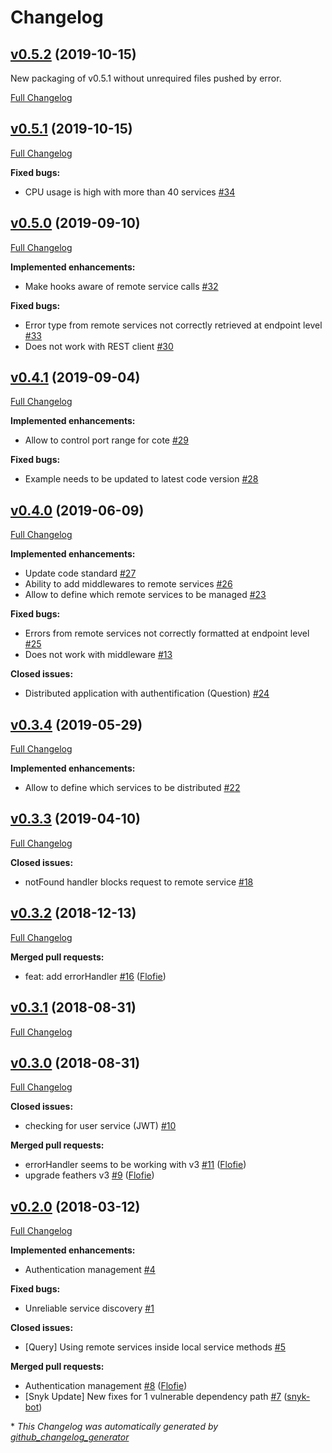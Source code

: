 # Changelog

## [v0.5.2](https://github.com/kalisio/feathers-distributed/tree/v0.5.2) (2019-10-15)

New packaging of v0.5.1 without unrequired files pushed by error.

[Full Changelog](https://github.com/kalisio/feathers-distributed/compare/v0.5.1...v0.5.2)

## [v0.5.1](https://github.com/kalisio/feathers-distributed/tree/v0.5.1) (2019-10-15)

[Full Changelog](https://github.com/kalisio/feathers-distributed/compare/v0.5.0...v0.5.1)

**Fixed bugs:**

- CPU usage is high with more than 40 services [\#34](https://github.com/kalisio/feathers-distributed/issues/34)

## [v0.5.0](https://github.com/kalisio/feathers-distributed/tree/v0.5.0) (2019-09-10)

[Full Changelog](https://github.com/kalisio/feathers-distributed/compare/v0.4.1...v0.5.0)

**Implemented enhancements:**

- Make hooks aware of remote service calls [\#32](https://github.com/kalisio/feathers-distributed/issues/32)

**Fixed bugs:**

- Error type from remote services not correctly retrieved at endpoint level [\#33](https://github.com/kalisio/feathers-distributed/issues/33)
- Does not work with REST client [\#30](https://github.com/kalisio/feathers-distributed/issues/30)

## [v0.4.1](https://github.com/kalisio/feathers-distributed/tree/v0.4.1) (2019-09-04)

[Full Changelog](https://github.com/kalisio/feathers-distributed/compare/v0.4.0...v0.4.1)

**Implemented enhancements:**

- Allow to control port range for cote [\#29](https://github.com/kalisio/feathers-distributed/issues/29)

**Fixed bugs:**

- Example needs to be updated to latest code version [\#28](https://github.com/kalisio/feathers-distributed/issues/28)

## [v0.4.0](https://github.com/kalisio/feathers-distributed/tree/v0.4.0) (2019-06-09)

[Full Changelog](https://github.com/kalisio/feathers-distributed/compare/v0.3.4...v0.4.0)

**Implemented enhancements:**

- Update code standard [\#27](https://github.com/kalisio/feathers-distributed/issues/27)
- Ability to add middlewares to remote services [\#26](https://github.com/kalisio/feathers-distributed/issues/26)
- Allow to define which remote services to be managed [\#23](https://github.com/kalisio/feathers-distributed/issues/23)

**Fixed bugs:**

- Errors from remote services not correctly formatted at endpoint level [\#25](https://github.com/kalisio/feathers-distributed/issues/25)
- Does not work with middleware [\#13](https://github.com/kalisio/feathers-distributed/issues/13)

**Closed issues:**

- Distributed application with authentification \(Question\) [\#24](https://github.com/kalisio/feathers-distributed/issues/24)

## [v0.3.4](https://github.com/kalisio/feathers-distributed/tree/v0.3.4) (2019-05-29)

[Full Changelog](https://github.com/kalisio/feathers-distributed/compare/v0.3.3...v0.3.4)

**Implemented enhancements:**

- Allow to define which services to be distributed [\#22](https://github.com/kalisio/feathers-distributed/issues/22)

## [v0.3.3](https://github.com/kalisio/feathers-distributed/tree/v0.3.3) (2019-04-10)

[Full Changelog](https://github.com/kalisio/feathers-distributed/compare/v0.3.2...v0.3.3)

**Closed issues:**

- notFound handler blocks request to remote service [\#18](https://github.com/kalisio/feathers-distributed/issues/18)

## [v0.3.2](https://github.com/kalisio/feathers-distributed/tree/v0.3.2) (2018-12-13)

[Full Changelog](https://github.com/kalisio/feathers-distributed/compare/v0.3.1...v0.3.2)

**Merged pull requests:**

- feat: add errorHandler [\#16](https://github.com/kalisio/feathers-distributed/pull/16) ([Flofie](https://github.com/Flofie))

## [v0.3.1](https://github.com/kalisio/feathers-distributed/tree/v0.3.1) (2018-08-31)

[Full Changelog](https://github.com/kalisio/feathers-distributed/compare/v0.3.0...v0.3.1)

## [v0.3.0](https://github.com/kalisio/feathers-distributed/tree/v0.3.0) (2018-08-31)

[Full Changelog](https://github.com/kalisio/feathers-distributed/compare/v0.2.0...v0.3.0)

**Closed issues:**

- checking for user service \(JWT\) [\#10](https://github.com/kalisio/feathers-distributed/issues/10)

**Merged pull requests:**

- errorHandler seems to be working with v3 [\#11](https://github.com/kalisio/feathers-distributed/pull/11) ([Flofie](https://github.com/Flofie))
- upgrade feathers v3 [\#9](https://github.com/kalisio/feathers-distributed/pull/9) ([Flofie](https://github.com/Flofie))

## [v0.2.0](https://github.com/kalisio/feathers-distributed/tree/v0.2.0) (2018-03-12)

[Full Changelog](https://github.com/kalisio/feathers-distributed/compare/10f8b8e552aa4a70f9433f15296444c41b9e8bb0...v0.2.0)

**Implemented enhancements:**

- Authentication management [\#4](https://github.com/kalisio/feathers-distributed/issues/4)

**Fixed bugs:**

- Unreliable service discovery [\#1](https://github.com/kalisio/feathers-distributed/issues/1)

**Closed issues:**

- \[Query\] Using remote services inside local service methods [\#5](https://github.com/kalisio/feathers-distributed/issues/5)

**Merged pull requests:**

- Authentication management [\#8](https://github.com/kalisio/feathers-distributed/pull/8) ([Flofie](https://github.com/Flofie))
- \[Snyk Update\] New fixes for 1 vulnerable dependency path [\#7](https://github.com/kalisio/feathers-distributed/pull/7) ([snyk-bot](https://github.com/snyk-bot))



\* *This Changelog was automatically generated by [github_changelog_generator](https://github.com/skywinder/Github-Changelog-Generator)*
